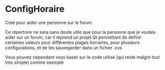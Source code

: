 # ConfigHoraire
Créé pour aider une personne sur le forum

Ce répertoire ne sera sans doute utile que pour la personne que je voulais
aider sur un forum, car il reprend un projet Qt permettant
de définir certaines valeurs pour différentes plages horraires, pour plusieurs
configurations, et de les sauvegarder dans un fichier .cvs

Vous pouvez cependant vous baser sur le code utilisé (qui reste malgré tout très simple)
comme exemple
